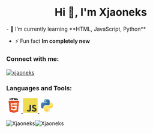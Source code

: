<h1 align="center">Hi 👋, I'm Xjaoneks</h1>
- 🌱 I’m currently learning **HTML, JavaScript, Python**

- ⚡ Fun fact **Im completely new**

<h3 align="left">Connect with me:</h3>
<p align="left">
<a href="https://www.youtube.com/c/xjaoneks" target="blank"><img align="center" src="https://raw.githubusercontent.com/rahuldkjain/github-profile-readme-generator/master/src/images/icons/Social/youtube.svg" alt="xjaoneks" height="30" width="40" /></a>
</p>

<h3 align="left">Languages and Tools:</h3>
<p align="left"> <a href="https://www.w3.org/html/" target="_blank" rel="noreferrer"> <img src="https://raw.githubusercontent.com/devicons/devicon/master/icons/html5/html5-original-wordmark.svg" alt="html5" width="40" height="40"/> </a> <a href="https://developer.mozilla.org/en-US/docs/Web/JavaScript" target="_blank" rel="noreferrer"> <img src="https://raw.githubusercontent.com/devicons/devicon/master/icons/javascript/javascript-original.svg" alt="javascript" width="40" height="40"/> </a> <a href="https://www.python.org" target="_blank" rel="noreferrer"> <img src="https://raw.githubusercontent.com/devicons/devicon/master/icons/python/python-original.svg" alt="python" width="40" height="40"/> </a> </p>

<p><img align="center" src="https://github-readme-stats.vercel.app/api/top-langs?username=Xjaoneks&show_icons=true&locale=en&layout=compact" alt="Xjaoneks" /

<p><img align="center" src="https://github-readme-streak-stats.herokuapp.com/?user=Xjaoneks&" alt="Xjaoneks" /></p>